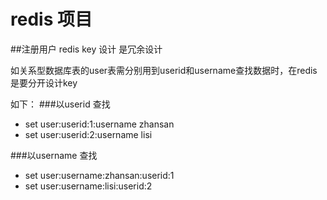 redis 项目
===========
##注册用户
redis key 设计 是冗余设计

如关系型数据库表的user表需分别用到userid和username查找数据时，在redis是要分开设计key

如下：
###以userid 查找
*   set user:userid:1:username zhansan
*   set user:userid:2:username lisi

###以username 查找
*   set user:username:zhansan:userid:1
*   set user:username:lisi:userid:2
